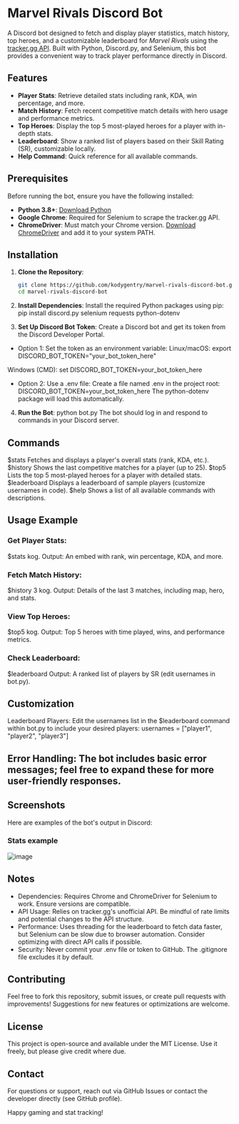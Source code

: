 # Marvel Rivals Discord Bot

A Discord bot designed to fetch and display player statistics, match history, top heroes, and a customizable leaderboard for *Marvel Rivals* using the [tracker.gg API](https://tracker.gg/). Built with Python, Discord.py, and Selenium, this bot provides a convenient way to track player performance directly in Discord.

## Features

- **Player Stats**: Retrieve detailed stats including rank, KDA, win percentage, and more.
- **Match History**: Fetch recent competitive match details with hero usage and performance metrics.
- **Top Heroes**: Display the top 5 most-played heroes for a player with in-depth stats.
- **Leaderboard**: Show a ranked list of players based on their Skill Rating (SR), customizable locally.
- **Help Command**: Quick reference for all available commands.

## Prerequisites

Before running the bot, ensure you have the following installed:

- **Python 3.8+**: [Download Python](https://www.python.org/downloads/)
- **Google Chrome**: Required for Selenium to scrape the tracker.gg API.
- **ChromeDriver**: Must match your Chrome version. [Download ChromeDriver](https://chromedriver.chromium.org/downloads) and add it to your system PATH.

## Installation

1. **Clone the Repository**:
   ```bash
   git clone https://github.com/kodygentry/marvel-rivals-discord-bot.git
   cd marvel-rivals-discord-bot
2. **Install Dependencies**: Install the required Python packages using pip:
pip install discord.py selenium requests python-dotenv

3. **Set Up Discord Bot Token**:
Create a Discord bot and get its token from the Discord Developer Portal.

- Option 1: Set the token as an environment variable:
Linux/macOS:
export DISCORD_BOT_TOKEN="your_bot_token_here"

Windows (CMD):
set DISCORD_BOT_TOKEN=your_bot_token_here

- Option 2: Use a .env file:
Create a file named .env in the project root:
DISCORD_BOT_TOKEN=your_bot_token_here
The python-dotenv package will load this automatically.

4. **Run the Bot**:
python bot.py
The bot should log in and respond to commands in your Discord server.

## Commands
$stats <username>	Fetches and displays a player's overall stats (rank, KDA, etc.).
$history <number> <username>	Shows the last <number> competitive matches for a player (up to 25).
$top5 <username>	Lists the top 5 most-played heroes for a player with detailed stats.
$leaderboard	Displays a leaderboard of sample players (customize usernames in code).
$help	Shows a list of all available commands with descriptions.

## Usage Example
### Get Player Stats:
$stats kog.
Output: An embed with rank, win percentage, KDA, and more.

### Fetch Match History:
$history 3 kog.
Output: Details of the last 3 matches, including map, hero, and stats.

### View Top Heroes:
$top5 kog.
Output: Top 5 heroes with time played, wins, and performance metrics.

### Check Leaderboard:
$leaderboard
Output: A ranked list of players by SR (edit usernames in bot.py).

## Customization
Leaderboard Players: Edit the usernames list in the $leaderboard command within bot.py to include your desired players:
usernames = ["player1", "player2", "player3"]

## Error Handling: The bot includes basic error messages; feel free to expand these for more user-friendly responses.

## Screenshots
Here are examples of the bot's output in Discord:

### Stats example
![image](https://github.com/user-attachments/assets/d2213cf5-be1c-4ca6-ac69-57f4ac7e076d)

## Notes
- Dependencies: Requires Chrome and ChromeDriver for Selenium to work. Ensure versions are compatible.
- API Usage: Relies on tracker.gg's unofficial API. Be mindful of rate limits and potential changes to the API structure.
- Performance: Uses threading for the leaderboard to fetch data faster, but Selenium can be slow due to browser automation. Consider optimizing with direct API calls if possible.
- Security: Never commit your .env file or token to GitHub. The .gitignore file excludes it by default.

## Contributing
Feel free to fork this repository, submit issues, or create pull requests with improvements! Suggestions for new features or optimizations are welcome.

## License
This project is open-source and available under the MIT License. Use it freely, but please give credit where due.

## Contact
For questions or support, reach out via GitHub Issues or contact the developer directly (see GitHub profile).

Happy gaming and stat tracking!
